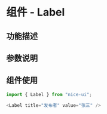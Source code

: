 # 组件 - Label

## 功能描述

## 参数说明

## 组件使用

```javascript
import { Label } from "nice-ui";

<Label title="发布者" value="张三" />
```